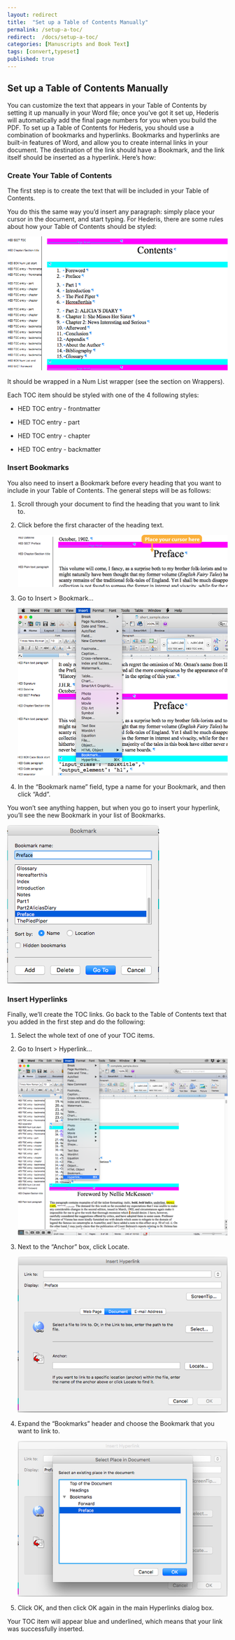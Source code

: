 ```yaml
---
layout: redirect
title:  "Set up a Table of Contents Manually"
permalink: /setup-a-toc/
redirect:  /docs/setup-a-toc/
categories: [Manuscripts and Book Text]
tags: [convert,typeset]
published: true
---
```


<section data-type="chapter" class="hsecchapter" data-hederis-type="hsecchapter" id="setup-a-toc" data-pi-attrs="id: setup-a-toc; data-tags: convert,typeset;" role="doc-chapter" data-tags="convert,typeset" data-author-name=" " data-book-title=" " title="Set up a Table of Contents Manually"><h1 data-hederis-type="hblkchaptitle" class="hblkchaptitle" id="pxNEjpfVh">Set up a Table of Contents Manually</h1><p class="hblkp" data-hederis-type="hblkp" id="pN4oCyJDg">You can customize the text that appears in your Table of Contents by setting it up manually in your Word file; once you&#8217;ve got it set up, Hederis will automatically add the final page numbers for you when you build the PDF. To set up a Table of Contents for Hederis, you should use a combination of bookmarks and hyperlinks. Bookmarks and hyperlinks are built-in features of Word, and allow you to create internal links in your document. The destination of the link should have a Bookmark, and the link itself should be inserted as a hyperlink. Here&#8217;s how:</p><section class="hwprsubsection" data-hederis-type="hwprsubsection" id="puRw4EMy8" data-type="subsection" title="Create Your Table of Contents"><h1 data-hederis-type="hblktitle" class="hblktitle" id="pK0wdLHOm">Create Your Table of Contents</h1><p class="hblkp" data-hederis-type="hblkp" id="pBHrs9Td5">The first step is to create the text that will be included in your Table of Contents.</p><p class="hblkp" data-hederis-type="hblkp" id="pDlUNzcGY">You do this the same way you&#8217;d insert any paragraph: simply place your cursor in the document, and start typing. For Hederis, there are some rules about how your Table of Contents should be styled:</p><img data-hederis-type="hblkimg" class="hblkimg" id="pg7vN6iNx" src="/images/toc0_1.png" data-img-src="toc0_1.png"/><p class="hblkp" data-hederis-type="hblkp" id="paAkNaUB2">It should be wrapped in a Num List wrapper (see the section on Wrappers).</p><p class="hblkp" data-hederis-type="hblkp" id="pbKwFI0zu">Each TOC item should be styled with one of the 4 following styles:</p><ul class="hwprbulletlist" data-hederis-type="hwprbulletlist" id="pCwL8SvjF"><li class="hblkuli" data-hederis-type="hblkuli" id="lijPLhgeo7"><p class="hblkuli" data-hederis-type="hblklip" id="pgLMpdczq">HED TOC entry - frontmatter</p></li><li class="hblkuli" data-hederis-type="hblkuli" id="li54fibmIB"><p class="hblkuli" data-hederis-type="hblklip" id="pUBwDUWTt">HED TOC entry - part</p></li><li class="hblkuli" data-hederis-type="hblkuli" id="li2FSdJZGx"><p class="hblkuli" data-hederis-type="hblklip" id="p67uglK6z">HED TOC entry - chapter</p></li><li class="hblkuli" data-hederis-type="hblkuli" id="liV8txlUwb"><p class="hblkuli" data-hederis-type="hblklip" id="p2W01XXg6">HED TOC entry - backmatter</p></li></ul></section><section class="hwprsubsection" data-hederis-type="hwprsubsection" id="pHUmNKKiD" data-type="subsection" title="Insert Bookmarks"><h1 data-hederis-type="hblktitle" class="hblktitle" id="p8tCkmCXb">Insert Bookmarks</h1><p class="hblkp" data-hederis-type="hblkp" id="pYBvnMNRg">You also need to insert a Bookmark before every heading that you want to include in your Table of Contents. The general steps will be as follows:</p><ol class="hwprnumlist" data-hederis-type="hwprnumlist" id="pj4asCJr6"><li class="hblkoli" data-hederis-type="hblkoli" id="liTCf40XYS"><p class="hblkoli" data-hederis-type="hblklip" id="pyntOgYAC">Scroll through your document to find the heading that you want to link to.</p></li><li class="hblkoli" data-hederis-type="hblkoli" id="liQuwuOK3P"><p class="hblkoli" data-hederis-type="hblklip" id="p3JFg1Yt0">Click before the first character of the heading text.</p><img data-hederis-type="hblkimg" class="hblkimg" id="pTKC1Vmcb" src="/images/toc1_1.png" data-img-src="toc1_1.png"/></li><li class="hblkoli" data-hederis-type="hblkoli" id="liu8th4mgt"><p class="hblkoli" data-hederis-type="hblklip" id="pxieiEAEe">Go to Insert &gt; Bookmark&#8230;</p><img data-hederis-type="hblkimg" class="hblkimg" id="pvPWPj6b5" src="/images/toc1_2.png" data-img-src="toc1_2.png"/></li><li class="hblkoli" data-hederis-type="hblkoli" id="lilOWKe4VP"><p class="hblkoli" data-hederis-type="hblklip" id="pG4rFK4Bm">In the &#8220;Bookmark name&#8221; field, type a name for your Bookmark, and then click &#8220;Add&#8221;.</p></li></ol><p class="hblkp" data-hederis-type="hblkp" id="pSSTg7klA">You won&#8217;t see anything happen, but when you go to insert your hyperlink, you&#8217;ll see the new Bookmark in your list of Bookmarks.</p><img data-hederis-type="hblkimg" class="hblkimg" id="pUroD3C3v" src="/images/toc1_3.png" data-img-src="toc1_3.png"/></section><section class="hwprsubsection" data-hederis-type="hwprsubsection" id="pN42Okicc" data-type="subsection" title="Insert Hyperlinks"><h1 data-hederis-type="hblktitle" class="hblktitle" id="p4s3xLKnf">Insert Hyperlinks</h1><p class="hblkp" data-hederis-type="hblkp" id="ps0y2WP1N">Finally, we&#8217;ll create the TOC links. Go back to the Table of Contents text that you added in the first step and do the following:</p><ol class="hwprnumlist" data-hederis-type="hwprnumlist" id="piB7xmjUN"><li class="hblkoli" data-hederis-type="hblkoli" id="liWqe7HsmU"><p class="hblkoli" data-hederis-type="hblklip" id="p9MuMAhKP">Select the whole text of one of your TOC items.</p></li><li class="hblkoli" data-hederis-type="hblkoli" id="liEckirnP4"><p class="hblkoli" data-hederis-type="hblklip" id="pRqteevdk">Go to Insert &gt; Hyperlink&#8230;</p><img data-hederis-type="hblkimg" class="hblkimg" id="paG8jpQ0B" src="/images/hyperlink1.png" data-img-src="hyperlink1.png"/></li><li class="hblkoli" data-hederis-type="hblkoli" id="lilRKpwv6I"><p class="hblkoli" data-hederis-type="hblklip" id="pP3oUVXVW">Next to the &#8220;Anchor&#8221; box, click Locate.</p><img data-hederis-type="hblkimg" class="hblkimg" id="p8fGBbGjo" src="/images/hyperlink2.png" data-img-src="hyperlink2.png"/></li><li class="hblkoli" data-hederis-type="hblkoli" id="liaD4i5KhC"><p class="hblkoli" data-hederis-type="hblklip" id="ph7yq8D7W">Expand the &#8220;Bookmarks&#8221; header and choose the Bookmark that you want to link to.</p><img data-hederis-type="hblkimg" class="hblkimg" id="pKJ2FU35M" src="/images/hyperlink4.png" data-img-src="hyperlink4.png"/></li><li class="hblkoli" data-hederis-type="hblkoli" id="liKLhYOn8f"><p class="hblkoli" data-hederis-type="hblklip" id="pl9v1zxhc">Click OK, and then click OK again in the main Hyperlinks dialog box.</p></li></ol><p class="hblkp" data-hederis-type="hblkp" id="pKNR5w9UJ">Your TOC item will appear blue and underlined, which means that your link was successfully inserted.</p></section></section>